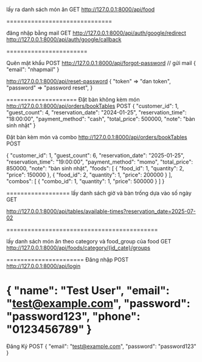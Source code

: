 lấy ra danh sách món ăn GET 
http://127.0.0.1:8000/api/food


==============================


đăng nhập bằng mail GET
http://127.0.0.1:8000/api/auth/google/redirect
http://127.0.0.1:8000/api/auth/google/callback




=======================


Quên mật khẩu POST
http://127.0.0.1:8000/api/forgot-password // gửi mail
{
    "email": "nhapmail"
}

  http://127.0.0.1:8000/api/reset-password
  {
    "token"   => "dan token",
   "password" => "password reset",
    }

====================
Đặt bàn không kèm món
  http://127.0.0.1:8000/api/orders/bookTables   POST
{
    "customer_id": 1,
    "guest_count": 4,
    "reservation_date": "2024-01-25",
    "reservation_time": "18:00:00",
    "payment_method": "cash",
    "total_price": 500000,
    "note": "bàn sinh nhật"
}

Đặt bàn kèm món và combo
  http://127.0.0.1:8000/api/orders/bookTables   POST



{
    "customer_id": 1,
    "guest_count": 6,
    "reservation_date": "2025-01-25",
    "reservation_time": "19:00:00",
    "payment_method": "momo",
    "total_price": 850000,
    "note": "bàn sinh nhật",
    "foods": [
        {
            "food_id": 1,
            "quantity": 2,
            "price": 150000
        },
        {
            "food_id": 2,
            "quantity": 1,
            "price": 200000
        }
    ],
    "combos": [
        {
            "combo_id": 1,
            "quantity": 1,
            "price": 500000
        }
    ]
}


==================
lấy danh sách giờ và bàn trống dựa vào số ngày GET

http://127.0.0.1:8000/api/tables/available-times?reservation_date=2025-07-02

===========================================


lấy danh sách món ăn theo category và food_group của food GET
http://127.0.0.1:8000/api/foods/category/{id_cate}/groups

======================
 Đăng nhập POST
http://127.0.0.1:8000/api/login

 {
     "name": "Test User",
    "email": "test@example.com",
    "password": "password123",
    "phone": "0123456789"
}
======================
 Đăng Ký POST
 {
    "email": "test@example.com",
    "password": "password123"
}
